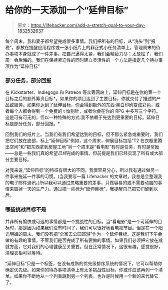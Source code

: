 # 给你的一天添加一个“延伸目标”

> 原文：<https://lifehacker.com/add-a-stretch-goal-to-your-day-1832532637>

每个周末，我和妻子都希望完成很多事情。我们把所有的目标，从“洗头”到“报税”，都放在提醒应用程序或一张小纸片上的非正式小任务清单上。管理周末的待办事项本身就成了一件差事。把自己逼得太紧，我们会精疲力尽；太放松了，我们周一会后悔的。我们在保持紧迫性的同时建立灵活性的一个方法是指定几个待办事项作为“延伸目标”



### 部分任务，部分回报

在 Kickstarter、Indiegogo 和 Patreon 等众筹网站上，延伸目标是在你的第一个目标之后的额外筹资目标*。如果你的项目达到了主要目标，你就交付了描述的产品或服务。如果你达到了延伸目标，你会得到额外的东西:黑白印刷变成彩色，或者每个人都会得到一个免费的 t 恤别针，或者你会在你的 RPG 中多写三个字符。这是可有可无的，但以一种特殊的方式:我不依赖于先达到更重要的目标。延伸目标是部分任务，部分回报。*

回到我们的纸片上。当我们有我们希望达到的目标，但不那么紧急或重要时，我们把它们放在底部，标上“延伸目标”例如，这个周末，伸展目标包括“T2 在衣橱里腾出空间”和“把东西拿到房屋工地”另一个周末是“看电影”有时是任务，有时是奖励——总是一些我们真的希望*已经*完成的事情。但前提是我们已经实现了所有或大部分主要目标。

对我来说,“延伸目标”的特征有很大的不同。我很容易分心，所以我有通过做另一件事来拖延一件事的习惯。(当我要写一篇 Lifehacker 的文章时，我总是会整理我的电子邮件通讯。)所以我可以通过忽略重要的差事，只做容易的或不需要动脑的事情来毁掉一天的生产力。通过把一些标为“延伸目标”，我提醒自己把它们留到以后。

### 哪些挑战目标不是

并非所有愉快或可选的事情都是一个挑战性的目标。当“看电影”是一个可延伸的目标时，那是因为如果我们没有时间了，我们可以很好地看电视节目。但是在一个阳光明媚的周末，我们没有把“全家去公园郊游”作为一个延伸目标。这是我们下午会做的有趣的事情，不管我们是否完成了所有要做的事情。如果我们必须把它放在成就方面，它对我们的心理健康至关重要。但在正常情况下，这很有趣，感觉很好，清理衣柜可以等待。

“延伸目标”只是一个标签，在没有成熟的优先级排序系统的情况下，它可以帮助你确定优先级。如果你的待办事项清单上有太多挑战性目标，你或许应该再列一个清单。如果你不断地从一个列表跳到另一个列表，也许是时候用一个新的来代替它了。